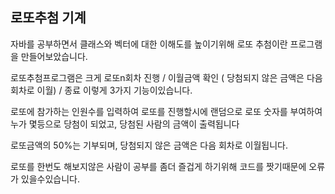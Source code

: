 ## 로또추첨 기계

자바를 공부하면서 클래스와 벡터에 대한 이해도를 높이기위해 로또 추첨이란 프로그램을 만들어보았습니다.

로또추첨프로그램은 크게 로또n회차 진행 /  이월금액 확인 ( 당첨되지 않은 금액은 다음 회차로 이월)   / 종료
이렇게 3가지 기능이있습니다.

로또에 참가하는 인원수를 입력하여 로또를 진행할시에 
랜덤으로 로또 숫자를 부여하여 누가 몇등으로 당첨이 되었고, 당첨된 사람의 금액이 출력됩니다

로또금액의 50%는 기부되며, 당첨되지 않은 금액은 다음 회차로 이월됩니다.

로또를 한번도 해보지않은 사람이 공부를 좀더 즐겁게 하기위해 코드를 짯기때문에 오류가 있을수있습니다.

